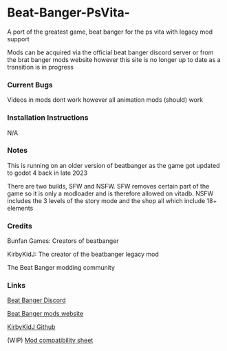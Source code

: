 # Beat-Banger-PsVita-
A port of the greatest game, beat banger for the ps vita with legacy mod support 

Mods can be acquired via the official beat banger discord server or from the brat banger mods website however this site is no longer up to date as a transition is in progress


### Current Bugs
Videos in mods dont work however all animation mods (should) work

### Installation Instructions
N/A
### Notes
This is running on an older version of beatbanger as the game got updated to godot 4 back in late 2023

There are two builds, SFW and NSFW. SFW removes certain part of the game so it is only a modloader and is therefore allowed on vitadb. NSFW includes the 3 levels of the story mode and the shop all which include 18+ elements 


### Credits
Bunfan Games: Creators of beatbanger

KirbyKidJ: The creator of the beatbanger legacy mod

The Beat Banger modding community 

### Links

[Beat Banger Discord](https://discord.gg/beatbanger)

[Beat Banger mods website](https://mods.beatbanger.com/)

[KirbyKidJ Github](https://github.com/KirbyKid256)

(WIP) [Mod compatibility sheet](https://docs.google.com/spreadsheets/d/1CTd_hSYfUu6HME95VpTPoaIcraqyYKCRfINEARivMIE/edit?usp=drivesdk)



